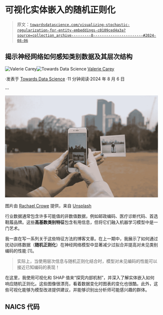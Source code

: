 # 可视化实体嵌入的随机正则化

> 原文：[`towardsdatascience.com/visualizing-stochastic-regularization-for-entity-embeddings-c0109ced4a3a?source=collection_archive---------8-----------------------#2024-08-06`](https://towardsdatascience.com/visualizing-stochastic-regularization-for-entity-embeddings-c0109ced4a3a?source=collection_archive---------8-----------------------#2024-08-06)

## 揭示神经网络如何感知类别数据及其层次结构

[](https://medium.com/@vla6?source=post_page---byline--c0109ced4a3a--------------------------------)![Valerie Carey](https://medium.com/@vla6?source=post_page---byline--c0109ced4a3a--------------------------------)[](https://towardsdatascience.com/?source=post_page---byline--c0109ced4a3a--------------------------------)![Towards Data Science](https://towardsdatascience.com/?source=post_page---byline--c0109ced4a3a--------------------------------) [Valerie Carey](https://medium.com/@vla6?source=post_page---byline--c0109ced4a3a--------------------------------)

·发表于 [Towards Data Science](https://towardsdatascience.com/?source=post_page---byline--c0109ced4a3a--------------------------------) ·11 分钟阅读·2024 年 8 月 6 日

--

![](img/3b2502e5244064b351537fa99c7cff97.png)

图片由 [Rachael Crowe](https://unsplash.com/@hellorachaelcrowe?utm_source=medium&utm_medium=referral) 提供，来自 [Unsplash](https://unsplash.com/?utm_source=medium&utm_medium=referral)

行业数据通常包含许多可能值的非数值数据，例如邮政编码、医疗诊断代码、首选鞋履品牌。这些**高基数类别特征**包含有用信息，但将它们融入机器学习模型中是一门艺术。

我一直在写一系列关于这些特征方法的博客文章。在上一期中，我展示了如何通过扰动训练数据（**随机正则化**）在神经网络模型中显著减少过拟合并提高对未见类别编码的性能 [1]。

> 实际上，当使用层次信息与随机正则化结合时，模型对未见编码的性能可以接近已知编码的表现！

在这里，我使用可视化和 SHAP 值来“探究内部机制”，并深入了解实体嵌入如何响应随机正则化。这些图像很漂亮，看着数据变化时图表的变化也很酷。此外，这些可视化能够为模型改进提供建议，并能够识别出分析师可能感兴趣的群体。

## NAICS 代码
